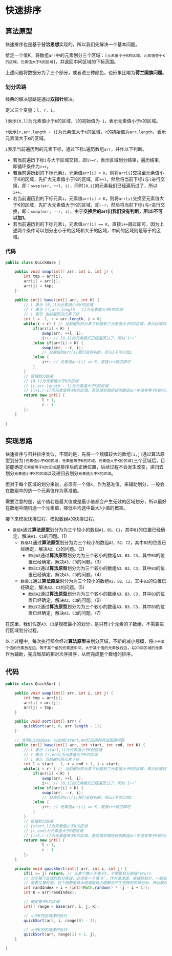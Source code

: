 # 快速排序


## 算法原型

快速排序也是基于**分治思想**实现的，所以我们先解决一个基本问题。

给定一个值K，将数组`arr`中的元素划分三个区域：`[元素值小于K的区域，元素值等于K的区域，元素值大于K的区域]`，并返回中间区域的下标范围。

上述问题将数据分为了三个部分，或者说三种颜色，也形象比喻为**荷兰国旗问题**。

### 划分思路

经典的解决思路是通过**双指针**解决。

定义三个变量：`l, r, i`。

`l`表示`[0,l]`为元素值小于`K`的区域，`l`的初始值为`-1`，表示元素值小于`K`的区域。

`r`表示`[r,arr.length - 1]`为元素值大于`K`的区域，`r`的初始值为`arr.length`，表示元素值大于`K`的区域。

`i`表示当前遍历到的元素下标，通过下标`i`遍历数组`arr`，并作以下判断。

- 若当前遍历下标`i`与大于区域交错，即`i>=r`，表示区域划分结束，遍历结束，即循环条件为`i<r`。
- 若当前遍历到的下标元素`i`，元素值`arr[i] < K`，则将`arr[i]`交换至元素值小于K的区域，先扩大元素值小于K的区域，即`++l`，然后将当前下标`i`与`l`进行交换，即：`swap(arr, ++l, i)`，同时`[0,i]`的元素我们已经遍历过了，所以`i++`。
- 若当前遍历到的下标元素`i`，元素值`arr[i] > K`，则将`arr[i]`交换至元素值大于K的区域，先扩大元素值大于K的区域，即`--r`，然后将当前下标`i`与`r`进行交换，即：`swap(arr, --r, i)`，由于**交换后的arr[i]我们没有判断，所以i不可以加1**。
- 若当前遍历到的下标元素`i`，元素值`arr[i] == K`，直接`i++`跳过即可，因为上述两个条件可以划分出小于的区域和大于的区域，中间的区域则是等于的区域。

### 代码

```java
public class QuickBase {

    public void swap(int[] arr, int i, int j) {
        int tmp = arr[i];
        arr[i] = arr[j];
        arr[j] = tmp;
    }

    public int[] base(int[] arr, int K) {
        // l 表示 [0,l]为元素值小于K的区域
        // r 表示 [r,arr.length - 1]为元素值大于K的区域
        // i 表示 当前遍历的元素下标
        int l = -1, r = arr.length, i = 0;
        while(i < r) { // 当前遍历的元素下标碰到了元素值大于K的区域，表示区域划分结束
            if(arr[i] < K) {
                swap(arr, ++l, i);
                i++; // [0,i]的元素我们已经遍历过了，所以`i++`
            }else if(arr[i] > K) {
                swap(arr, --r, i);
                // 交换后的arr[i]我们没有判断，所以i不可以加1
            }else {
                i++; // 元素值arr[i] == K，直接i++跳过即可
            }
        }
        // 区域划分结束
        // [0,l]为元素值小于K的区域
        // [r,arr.length - 1]为元素值大于K的区域
        // [l+1,r-1]为元素值等于K的区域，若区域交错则证明数组arr中没有等于K的元素值
        return new int[] {
                l + 1,
                r - 1
        };
    }

}
```

## 实现思路

快速排序与归并排序类似，不同的是，先将一个规模较大的数组`[i,j]`通过算法原型划分为`[元素值小于K的区域，元素值等于K的区域，元素值大于K的区域]`三个区域后，目前能确定`元素值等于K的区域`是排序后的正确位置，后续过程不会发生改变，递归去划分`元素值小于K的区域`以及递归去划分`元素值大于K的区域`。

但对于每个区域的划分来说，必须有一个值`K`，作为基准值，来辅助划分，一般会在数组中的选一个元素值作为基准值。

需要注意的是，这个值若是最大值或是最小值都会产生无效的区域划分，所以最好在数组中随机选一个元素值，降低平均选中最大/小值的概率。

接下来模拟快排过程，模拟数组`A`的快排过程。

- `数组A`通过**算法原型**划分为为三个较小的数组`A1、B1、C1`，其中`B1`的位置已经确定，解决`A1、C1`的问题。(1)
    - `数组A1`通过**算法原型**划分为为三个较小的数组`A2、B2、C2`，其中`B2`的位置已经确定，解决`A2、C2`的问题。(2)
        - `数组A2`通过**算法原型**划分为为三个较小的数组`A3、B3、C3`，其中`B3`的位置已经确定，解决`A3、C3`的问题。(3)
        - `数组C2`通过**算法原型**划分为为三个较小的数组`A3、B3、C3`，其中`B3`的位置已经确定，解决`A3、C3`的问题。(4)
    - `数组C1`通过**算法原型**划分为为三个较小的数组`A2、B2、C2`，其中`B2`的位置已经确定，解决`A2、C2`的问题。(5)
        - `数组A2`通过**算法原型**划分为为三个较小的数组`A3、B3、C3`，其中`B3`的位置已经确定，解决`A3、C3`的问题。(6)
        - `数组C2`通过**算法原型**划分为为三个较小的数组`A3、B3、C3`，其中`B3`的位置已经确定，解决`A3、C3`的问题。(7)

在这里，我们假定`A3、C3`是规模最小的划分，是只有`1`个元素的子数组，不需要进行区域划分过程。

以上过程中，每次执行都会经过**算法原型**来划分区域，不断的减小规模，将`小于某个值的元素放左边，等于某个值的元素放中间，大于某个值的元素放右边`，以`中间区域的元素`作为辅助，完成局部的相对次序排序，从而完成整个数组的排序。

## 代码

```java
public class QuickSort {

    public void swap(int[] arr, int i, int j) {
        int tmp = arr[i];
        arr[i] = arr[j];
        arr[j] = tmp;
    }

    public void sort(int[] arr) {
        quickSort(arr, 0, arr.length - 1);
    }

    // 改写QuickBase，以支持[start,end]区间的荷兰国旗问题
    public int[] base(int[] arr, int start, int end, int K) {
        // l 表示 [start,l]为元素值小于K的区域
        // r 表示 [r,end]为元素值大于K的区域
        // i 表示 当前遍历的元素下标
        int l = start - 1, r = end + 1, i = start;
        while(i < r) { // 当前遍历的元素下标碰到了元素值大于K的区域，表示区域划分结束
            if(arr[i] < K) {
                swap(arr, ++l, i);
                i++; // [0,i]的元素我们已经遍历过了，所以`i++`
            }else if(arr[i] > K) {
                swap(arr, --r, i);
                // 交换后的arr[i]我们没有判断，所以i不可以加1
            }else {
                i++; // 元素值arr[i] == K，直接i++跳过即可
            }
        }
        // 区域划分结束
        // [start,l]为元素值小于K的区域
        // [r,end]为元素值大于K的区域
        // [l+1,r-1]为元素值等于K的区域，若区域交错则证明数组arr中没有等于K的元素值
        return new int[] {
                l + 1,
                r - 1
        };
    }

    private void quickSort(int[] arr, int i, int j) {
        if(i >= j) return; // 元素个数小于等于1，不需要划分直接return
        // 对于每个区域的划分来说，必须有一个值`K`，作为基准值，来辅助划分，一般会在数组中的选一个元素值作为基准值。
        // 需要注意的是，这个值若是最大值或是最小值都会产生无效的区域划分，所以最好在数组中随机选一个元素值，降低平均选中最大/小值的概率。
        int randIndex = i + (int)(Math.random() * (j - i + 1));
        int K = arr[randIndex];

        // 确定等于K的区域
        int[] range = base(arr, i, j, K);

        // 小于K的区域递归执行
        quickSort(arr, i, range[0] - 1);

        // 大于K的区域递归执行
        quickSort(arr, range[1] + 1, j);
    }

}

```